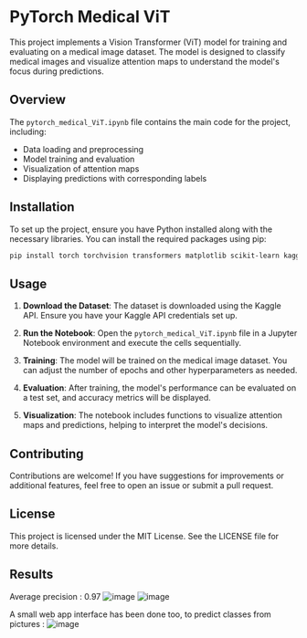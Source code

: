 # PyTorch Medical ViT

This project implements a Vision Transformer (ViT) model for training and evaluating on a medical image dataset. The model is designed to classify medical images and visualize attention maps to understand the model's focus during predictions.

## Overview

The `pytorch_medical_ViT.ipynb` file contains the main code for the project, including:

- Data loading and preprocessing
- Model training and evaluation
- Visualization of attention maps
- Displaying predictions with corresponding labels

## Installation

To set up the project, ensure you have Python installed along with the necessary libraries. You can install the required packages using pip:

```bash
pip install torch torchvision transformers matplotlib scikit-learn kaggle
```

## Usage

1. **Download the Dataset**: The dataset is downloaded using the Kaggle API. Ensure you have your Kaggle API credentials set up.

2. **Run the Notebook**: Open the `pytorch_medical_ViT.ipynb` file in a Jupyter Notebook environment and execute the cells sequentially.

3. **Training**: The model will be trained on the medical image dataset. You can adjust the number of epochs and other hyperparameters as needed.

4. **Evaluation**: After training, the model's performance can be evaluated on a test set, and accuracy metrics will be displayed.

5. **Visualization**: The notebook includes functions to visualize attention maps and predictions, helping to interpret the model's decisions.

## Contributing

Contributions are welcome! If you have suggestions for improvements or additional features, feel free to open an issue or submit a pull request.

## License

This project is licensed under the MIT License. See the LICENSE file for more details.

## Results 

Average precision : 0.97
![image](https://github.com/user-attachments/assets/9880848c-3c43-4ce6-b672-4f2ccc241c65)
![image](https://github.com/user-attachments/assets/16bbce15-f021-49fa-b4d7-25a79f12e556)

A small web app interface has been done too, to predict classes from pictures :
![image](https://github.com/user-attachments/assets/5813a5ea-8457-4514-8f26-88a47f49e00a)


